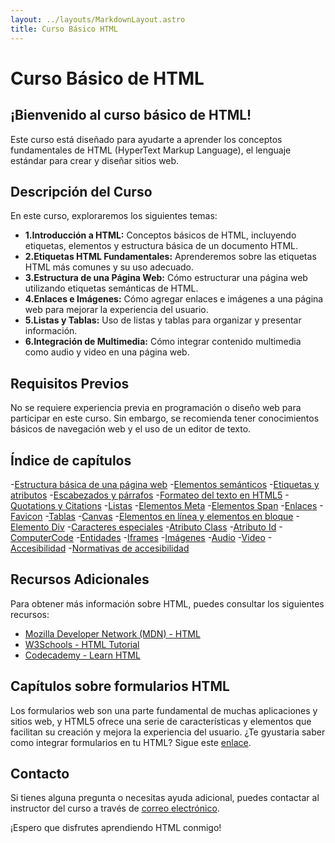 ```yaml
---
layout: ../layouts/MarkdownLayout.astro
title: Curso Básico HTML
---
```


# Curso Básico de HTML

## ¡Bienvenido al curso básico de HTML!

Este curso está diseñado para ayudarte a aprender los conceptos fundamentales de HTML (HyperText Markup Language), el lenguaje estándar para crear y diseñar sitios web.

## Descripción del Curso

En este curso, exploraremos los siguientes temas:

- **1.Introducción a HTML:** Conceptos básicos de HTML, incluyendo etiquetas, elementos y estructura básica de un documento HTML.
- **2.Etiquetas HTML Fundamentales:** Aprenderemos sobre las etiquetas HTML más comunes y su uso adecuado.
- **3.Estructura de una Página Web:** Cómo estructurar una página web utilizando etiquetas semánticas de HTML.
- **4.Enlaces e Imágenes:** Cómo agregar enlaces e imágenes a una página web para mejorar la experiencia del usuario.
- **5.Listas y Tablas:** Uso de listas y tablas para organizar y presentar información.
- **6.Integración de Multimedia:** Cómo integrar contenido multimedia como audio y video en una página web.

## Requisitos Previos

No se requiere experiencia previa en programación o diseño web para participar en este curso. Sin embargo, se recomienda tener conocimientos básicos de navegación web y el uso de un editor de texto.

## Índice de capítulos

-[Estructura básica de una página web](https://github.com/artificacial/basicoHTML/blob/main/estructuraBasicaPaginaHTML.md) -[Elementos semánticos](https://github.com/artificacial/basicoHTML/blob/main/elementosSemanticosHTML5.md) -[Etiquetas y atributos](https://github.com/artificacial/basicoHTML/blob/main/etiquetas%26AtributosHTML5.md) -[Escabezados y párrafos](https://github.com/artificacial/basicoHTML/blob/main/encabezados%26ParrafosHTML5.md) -[Formateo del texto en HTML5](https://github.com/artificacial/basicoHTML/blob/main/formateodelTextoHTML5.md) -[Quotations y Citations](https://github.com/artificacial/basicoHTML/blob/main/quotations%26CitationsHTML5.md) -[Listas](https://github.com/artificacial/basicoHTML/blob/main/listasHTML5.md) -[Elementos Meta](https://github.com/artificacial/basicoHTML/blob/main/elementosMetaHTML5.md) -[Elementos Span](https://github.com/artificacial/basicoHTML/blob/main/elementoSpanHTML5.md) -[Enlaces](https://github.com/artificacial/basicoHTML/blob/main/enlacesHTML5.md) -[Favicon](https://github.com/artificacial/basicoHTML/blob/main/faviconHTML5.md) -[Tablas](https://github.com/artificacial/basicoHTML/blob/main/tablasHTML5.md) -[Canvas](https://github.com/artificacial/basicoHTML/blob/main/1canvasHTML5.md) -[Elementos en línea y elementos en bloque](https://github.com/artificacial/basicoHTML/blob/main/bloqueVSLineaHTML5.md) -[Elemento Div](https://github.com/artificacial/basicoHTML/blob/main/elementoDivHTML5.md) -[Caracteres especiales](https://github.com/artificacial/basicoHTML/blob/main/caracteresEspecialesHTML5.md) -[Atributo Class](https://github.com/artificacial/basicoHTML/blob/main/atributoClassHTML5.md) -[Atributo Id](https://github.com/artificacial/basicoHTML/blob/main/atributoIdHTML5.md) -[ComputerCode](https://github.com/artificacial/basicoHTML/blob/main/computerCodeHTML5.md) -[Entidades](https://github.com/artificacial/basicoHTML/blob/main/entidadesHTML5.md) -[Iframes](https://github.com/artificacial/basicoHTML/blob/main/13.iframeHTML5.md) -[Imágenes](https://github.com/artificacial/basicoHTML/blob/main/14.imagenesHTML5.md) -[Audio](https://github.com/artificacial/basicoHTML/blob/main/audioHTML5.md) -[Video](https://github.com/artificacial/basicoHTML/blob/main/16.videoHTML5.md) -[Accesibilidad](https://github.com/artificacial/basicoHTML/blob/main/accesibilidadHTML5.md) -[Normativas de accesibilidad](https://github.com/artificacial/basicoHTML/blob/main/normativaAccesibilidadWebHTML5.md)

## Recursos Adicionales

Para obtener más información sobre HTML, puedes consultar los siguientes recursos:

- [Mozilla Developer Network (MDN) - HTML](https://developer.mozilla.org/es/docs/Web/HTML)
- [W3Schools - HTML Tutorial](https://www.w3schools.com/html/)
- [Codecademy - Learn HTML](https://www.codecademy.com/learn/learn-html)

## Capítulos sobre formularios HTML

Los formularios web son una parte fundamental de muchas aplicaciones y sitios web, y HTML5 ofrece una serie de características y elementos que facilitan su creación y mejora la experiencia del usuario. ¿Te gyustaria saber como integrar formularios en tu HTML? Sigue este [enlace](https://github.com/artificacial/formulariosHTML/tree/main).

## Contacto

Si tienes alguna pregunta o necesitas ayuda adicional, puedes contactar al instructor del curso a través de [correo electrónico](mailto:artificacial.tk@gmail.com).

¡Espero que disfrutes aprendiendo HTML conmigo!
